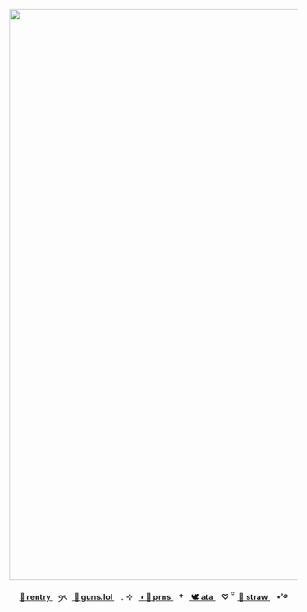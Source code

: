 
<p align="center"> <img width="1000" height="1000" src="https://github.com/user-attachments/assets/7447dced-75ef-4270-9c06-25affd3173cc" </p>


<p align="center"><b><a href="https://rentry.co/ivanalnst-"> 🖤 rentry </a>⠀ꪆৎ⠀<a href="https://guns.lol/tillalnst"> 🩶 guns.lol </a>⠀₊ ⊹⠀<a href="https://pronouns.cc/@ivanz"> ▪ 🤍 prns </a>⠀†⠀<a href="https://blccm.atabook.org/"> 🕊️ ata </a>⠀♡ ̆̈⠀<a href="https://anton-ivanov.straw.page/"> 🪽 straw </a>⠀⋆˚࿔


